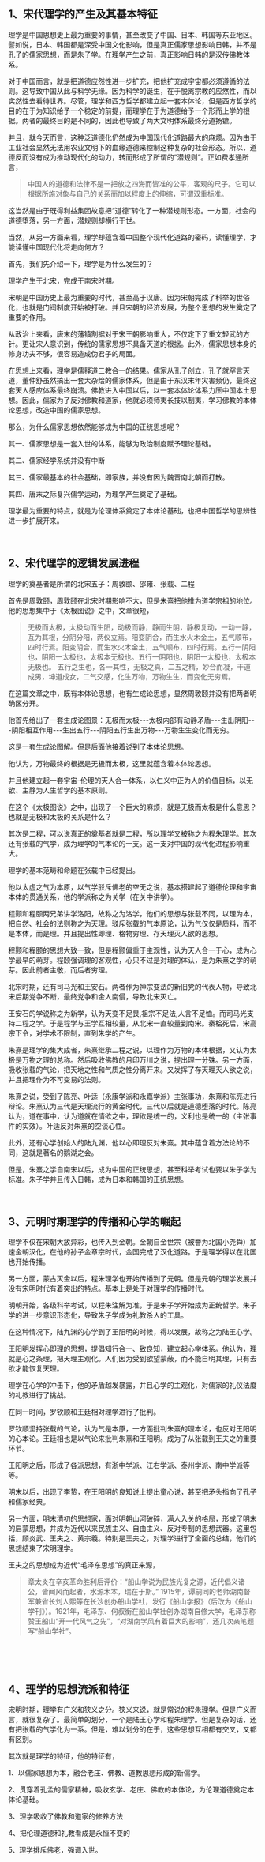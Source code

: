 <h2>1、宋代理学的产生及其基本特征</h2><p data-pid="TxqC0MeE">理学是中国思想史上最为重要的事情，甚至改变了中国、日本、韩国等东亚地区。譬如说，日本、韩国都是深受中国文化影响，但是真正儒家思想影响日韩，并不是孔子的儒家思想，而是朱子学。在理学产生之前，真正影响日韩的是汉传佛教体系。</p><p data-pid="xOl_nSKn">对于中国而言，就是把道德应然性进一步扩充，把他扩充成宇宙都必须遵循的法则。这导致中国从此与科学无缘。因为科学的诞生，在于脱离宗教的应然性，而以实然性去看待世界。尽管，理学和西方哲学都建立起一套本体论，但是西方哲学的目的在于为知识给予一个稳定的前提，而理学在于为道德给予一个形而上学的根据。两者的最终目的是不同的，因此也导致了两大文明体系最终分道扬镳。</p><p data-pid="iRj-_79T">并且，就今天而言，这种泛道德化仍然成为中国现代化道路最大的麻烦。因为由于工业社会显然无法用农业文明下的血缘道德来控制这种复杂的社会形态。所以，道德反而没有成为推动现代化的动力，转而形成了所谓的“潜规则”。正如费孝通所言，</p><blockquote data-pid="TKL-352H">中国人的道德和法律不是一把放之四海而皆准的公平，客观的尺子。它可以根据所施对象与自己的关系而加以程度上的伸缩，可谓双重标准。</blockquote><p data-pid="-7qC-cdU">这当然是由于既得利益集团故意把“道德”转化了一种潜规则形态。一方面，社会的道德堕落，另一方面，潜规则却横行于世。</p><p data-pid="ePKsn-LK">当然，从另一方面来看，理学却蕴含着中国整个现代化道路的密码，读懂理学，才能读懂中国现代化将走向何方？</p><p data-pid="8OLLrKEf">首先，我们先介绍一下，理学是为什么发生的？</p><p data-pid="yKQL26pP">理学产生于北宋，完成于南宋时期。</p><p data-pid="t5GdJyUX">宋朝是中国历史上最为重要的时代，甚至高于汉唐。因为宋朝完成了科举的世俗化，也就是门阀制度开始被打破。并且宋朝的经济发展，为整个思想的发生奠定了重要的作用。</p><p data-pid="WEO8XK2r">从政治上来看，唐末的藩镇割据对于宋王朝影响重大，不仅定下了重文轻武的方针。更让宋人意识到，传统的儒家思想不具备天道的根据。此外，儒家思想本身的修身功夫不够，很容易造成伪君子的局面。</p><p data-pid="P0-6EQfR">在思想上来看，理学是儒释道三教合一的结果。儒家从孔子创立，孔子就罕言天道，董仲舒虽然搞出一套大杂烩的儒家体系，但是由于东汉末年灾害频仍，最终这套天人感应体系最终崩溃。佛教进入中国以后，以一套本体论体系力压中国本土思想。因此，儒家为了反对佛教和道家，他就必须师夷长技以制夷，学习佛教的本体论思想，改造中国的儒家思想。</p><p data-pid="ZMBEAnhQ">那么，为什么儒家思想依然能够成为中国的正统思想呢？</p><p data-pid="HMl54XCc">其一、儒家思想是一套入世的体系，能够为政治制度赋予理论基础。</p><p data-pid="KEoEZwBS">其二、儒家经学系统并没有中断</p><p data-pid="BZrgywrb">其三、儒家最基本的社会基础，即家族，并没有因为魏晋南北朝而打散。</p><p data-pid="9ojUh5gW">其四、唐末之际复兴儒学运动，为理学产生奠定了基础。</p><p data-pid="KGulbS2E">理学最为重要的特点，就是为伦理体系奠定了本体论基础，也把中国哲学的思辨性进一步扩展开来。</p><p><br></p><h2>2、宋代理学的逻辑发展进程</h2><p data-pid="tThvANLD">理学的奠基者是所谓的北宋五子：周敦颐、邵雍、张载、二程</p><p data-pid="Azioo3_g">首先是周敦颐，周敦颐在北宋时期影响不大，但是朱熹把他推为道学宗祖的地位。他的思想集中于《太极图说》之中，文章很短，</p><blockquote data-pid="pD8Ix4BG">无极而太极，太极动而生阳，动极而静，静而生阴，静极复动，一动一静，互为其根，分阴分阳，两仪立焉。阳变阴合，而生水火木金土，五气顺布，四时行焉。阳变阴合，而生水火木金土，五气顺布，四时行焉。五行一阴阳也，阴阳一太极也，太极本无极也。五行一阴阳也，阴阳一太极也，太极本无极也。 五行之生也，各一其性，无极之真，二五之精，妙合而凝，干道成男，坤道成女，二气交感，化生万物，万物生生，而变化无穷焉。</blockquote><p data-pid="z-z_jgx8">在这篇文章之中，既有本体论思想，也有生成论思想，显然周敦颐并没有把两者明确区分开。</p><p data-pid="OOGecOqo">他首先给出了一套生成论图景：无极而太极---太极内部有动静矛盾---生出阴阳---阴阳相互作用---生出五行---阴阳五行生出万物---万物生生变化而无穷。</p><p data-pid="9Mrlceta">这是一套生成论图解。但是后面他接着说到了本体论思想。</p><p data-pid="9XRqevxs">他认为，万物最终的根据是无极而太极，这里就蕴含着本体论思想。</p><p data-pid="ROgX3S_j">并且他建立起一套宇宙-伦理的天人合一体系，以仁义中正为人的价值目标，以无欲、主静为人生哲学的基本原则。</p><p data-pid="7Cg7msrU">在这个《太极图说》之中，出现了一个巨大的麻烦，就是无极而太极是什么意思？也就是无极和太极的关系是什么？</p><p data-pid="s0UpBhEo">其次是二程，可以说真正的奠基者就是二程，所以理学又被称之为程朱理学。其次还有张载的气学，成为理学的气本论的一支。这一支对中国的现代化进程影响重大。</p><p data-pid="m3IyWo3o">理学的基本范畴和命题在张载中已经提出。</p><p data-pid="0ezF6nO_">他以太虚之气为本原，以气学驳斥佛老的空无之说，基本搭建起了道德伦理和宇宙本体的贯通关系，他的学派称之为关学（在关中讲学）。</p><p data-pid="FVhTApdd">程颢和程颐两兄弟讲学洛阳，故称之为洛学，他们的思想与张载不同，以理为本，把自然、社会的法则称之为天理。驳斥张载的气本原论，认为气仅仅是质料，而不是本体，而是理。并且提出性即理、格物穷理、存天理灭人欲的思想。</p><p data-pid="oON5ZCtP">程颢和程颐的思想大致一致，但是程颢偏重于主观性，认为天人合一于心，成为心学最早的萌芽。程颐强调理的客观性，心只不过是对理的体认，是为朱熹之学的萌芽。因此前者主敬，而后者穷理。</p><p data-pid="UXpp6f2Q">北宋时期，还有司马光和王安石。两者作为神宗变法的新旧党的代表人物，导致北宋后期党争不断，最终党争和金人南侵，导致北宋灭亡。</p><p data-pid="TjTSYoZC">王安石的学说称之为新学，认为天变不足畏,祖宗不足法,人言不足恤。而司马光支持二程之学。于是程学与王学互相较量，从北宋一直较量到南宋。秦桧死后，宋高宗下令，对学术不限制，直到朱学的产生。</p><p data-pid="65FCBh6R">朱熹是理学的集大成者，朱熹继承二程之说，以理作为万物的本体根据，又认为太极是万物之理的总称。然后吸收佛教的月印万川之说，提出理一分殊。另一方面，吸收张载的气论，把天地之性和气质之性分离开来。又发挥了存天理灭人欲之说，并且把理作为不可变易的法则。</p><p data-pid="8Y674PWW">朱熹之说，受到了陈亮、叶适（永康学派和永嘉学派）主张事功，朱熹和陈亮进行辩论。朱熹认为三代是天理流行的黄金时代，三代以后就是道德堕落的时代。陈亮认为，道在事中，认为道就在情欲之中，理欲是统一的，义利也是统一的（主张事件的实效）。叶适反对朱熹的空谈心性。</p><p data-pid="t5-e5kK3">此外，还有心学创始人的陆九渊，他以心即理反对朱熹。其中蕴含着方法论的不同，这就是著名的鹅湖之会。</p><p data-pid="6IAwuR8k">但是，朱熹之学自南宋以后，成为中国的正统思想，甚至科举考试也要以朱子学为标准。朱子学并且传入日韩，成为日本和韩国的正统思想。</p><p><br></p><h2>3、元明时期理学的传播和心学的崛起</h2><p data-pid="vKI5uNBa">理学不仅在宋朝大放异彩，也传入到金朝。金朝自金世宗（被誉为北国小尧舜）加速金朝汉化，在他的孙子金章宗时代，金国完成了汉化道路。于是理学得以在北国也开始传播。</p><p data-pid="1p_Bosch">另一方面，蒙古灭金以后，程朱理学也开始传播到了元朝。但是元朝的理学发展并没有宋明时代有着突出的特点。基本上是处于对理学的传播时代。</p><p data-pid="KmFm4ZX8">明朝开始，各级科举考试，以程朱注解为准，于是朱子学开始成为正统哲学。朱子学的进一步意识形态化，导致朱子学成为礼教杀人的工具。</p><p data-pid="wbIL8N-D">在这种情况下，陆九渊的心学到了王阳明的时候，得以发展，故称之为陆王心学。</p><p data-pid="8-z4qNiY">王阳明发挥心即理的思想，提倡知行合一、致良知，建立起心学体系。他认为，理就是心之条理，把天理主观化。人们因为受到欲望蒙蔽，而不能自明其理，只有去欲才能恢复天理。</p><p data-pid="wZ6p4lGN">理学在心学的冲击下，他的矛盾越发暴露，并且心学的主观化，对儒家的礼仪法度的礼教进行了挑战。</p><p data-pid="_hyUUhcW">在同一时间，罗钦顺和王廷相对理学进行了批判。</p><p data-pid="wVVE31U_">罗钦顺坚持张载的气论，认为气是本原，一方面批判朱熹的理本论，也反对王阳明的心本论。王廷相也是以气论来批判朱熹和王阳明。成为了从张载到王夫之的重要环节。</p><p data-pid="YAU6X1a_">王阳明之后，形成了各派思想，有浙中学派、江右学派、泰州学派、南中学派等等。</p><p data-pid="4UW-z5c8">明末以后，出现了李贽，在王阳明的良知说上提出童心说，甚至把矛头指向了孔子和儒家经典。</p><p data-pid="g5TPQuO0">另一方面，明末清初的思想家，面对明朝山河破碎，满人入关的格局，形成了明末的启蒙思想，并成为近代以来民族主义、自由主义、反对专制的思想武器。这里包括，顾炎武、王夫之、黄宗羲。特别是王夫之，对理学进行了全面的总结，他们的思想结束了宋明理学。</p><p data-pid="nOb2XETf">王夫之的思想成为近代“毛泽东思想”的真正来源，</p><blockquote data-pid="G-MvUtTi">章太炎在辛亥革命胜利后评价：“船山学说为民族光复之源，近代倡义诸公，皆闻风而起者，水源木本，瑞在于斯。” 1915年，谭嗣同的老师湖南督军兼省长刘人熙等在长沙创办船山学社，发行《船山学报》（后改为《船山学刊》）。1921年，毛泽东、何叔衡在船山学社创办湖南自修大学，毛泽东称赞王船山“开一代风气之先”，“对湖南学风有着巨大的影响”，还几次亲笔题写“船山学社”。</blockquote><p><br></p><p><br></p><h2>4、理学的思想流派和特征</h2><p data-pid="JJYV36r4">宋明时期，理学有广义和狭义之分。狭义来说，就是常说的程朱理学。但是广义而言，就很复杂了。最简单的划分，一个是陆王心学和程朱理学。但是复杂的话，还有把张载的气学化为一系。但是，难以划分的在于，这些思想互相都有交叉，又都有区别。</p><p data-pid="3JWvvmpk">其次就是理学的特征，他的特征有，</p><p data-pid="nbvMotvK">1、以儒家思想为本，融合老庄、佛教、道教思想形成的新儒学。</p><p data-pid="GeUJ8MF5">2、贯穿着孔孟的儒家精神，吸收玄学、老庄、佛教的本体论，为伦理道德奠定本体论基础。</p><p data-pid="y4_cJiUG">3、理学吸收了佛教和道家的修养方法</p><p data-pid="nteQonR0">4、把伦理道德和礼教看成是永恒不变的</p><p data-pid="YeAQfi1j">5、理学排斥佛老，强调入世。</p>